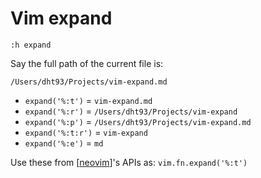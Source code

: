 Vim expand
===

`:h expand`


Say the full path of the current file is:

```
/Users/dht93/Projects/vim-expand.md
```

- `expand('%:t')`   = `vim-expand.md`
- `expand('%:r')`   = `/Users/dht93/Projects/vim-expand`
- `expand('%:p')`   = `/Users/dht93/Projects/vim-expand.md`
- `expand('%:t:r')` = `vim-expand`
- `expand('%:e')`   = `md`

Use these from [[neovim]]'s APIs as: `vim.fn.expand('%:t')`

[//begin]: # "Autogenerated link references for markdown compatibility"
[neovim]: ../neovim/neovim.md "NeoVim"
[//end]: # "Autogenerated link references"
